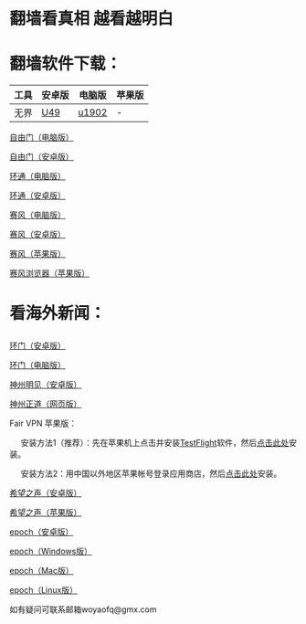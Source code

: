 # 翻墙看真相 越看越明白
# 翻墙软件下载：	
|  工具  | 安卓版  | 电脑版  | 苹果版  |  
|  ----  | ----   | ----  |----  |  
| 无界  | [U49](https://cdn.jsdelivr.net/gh/woyaofq/xz/U49.apk) | [u1902](https://cdn.jsdelivr.net/gh/woyaofq/xz/u1902.zip)  |   - |  
<p><a href="https://cdn.jsdelivr.net/gh/woyaofq/xz/fg795p.zip">自由门（电脑版）</a></p>	
<p><a href="https://cdn.jsdelivr.net/gh/woyaofq/xz/fgma.apk">自由门（安卓版）</a></p>	
<p><a href="https://raw.githubusercontent.com/opipe/up/master/oPipe.zip">环通（电脑版）</a></p>	
<p><a href="https://cdn.jsdelivr.net/gh/opipe/up/oPipea006.apk">环通（安卓版）</a></p>	
<p><a href="https://cdn.jsdelivr.net/gh/woyaofq/xz/psiphon3.zip">赛风（电脑版）</a></p>	
<p><a href="https://cdn.jsdelivr.net/gh/woyaofq/xz/PsiphonAndroid.apk">赛风（安卓版）</a></p>	
<p><a href="https://itunes.apple.com/us/app/psiphon/id1276263909?ls=1&mt=8">赛风（苹果版）</a></p>	
<p><a href="https://itunes.apple.com/us/app/psiphon-browser/id1193362444?ls=1&mt=8">赛风浏览器（苹果版）</a></p>	
<h1><p>看海外新闻：</p></h1>	
<p><a href="https://cdn.jsdelivr.net/gh/opipe/up/oGatea053.apk">环门（安卓版）</a></p>	
<p><a href="https://cdn.jsdelivr.net/gh/opipe/up/oGate.zip">环门（电脑版）</a></p>	
<p><a href="https://cdn.jsdelivr.net/gh/xazhws3249/www/szzd/SzzdOgate.apk">神州明见（安卓版）</a></p>	
<p><a href="https://cdn.jsdelivr.net/gh/woyaofq/xz/szzdogate.rar">神州正道（网页版）</a></p>	
<p>Fair VPN 苹果版：</p>
<p>&nbsp;&nbsp;&nbsp;&nbsp;&nbsp;安装方法1（推荐）：先在苹果机上点击并安装<a href="https://apps.apple.com/us/app/testflight/id899247664">TestFlight</a>软件，然后<a href="https://testflight.apple.com/join/ujJHIPxq">点击此处</a>安装。</p>
<p>&nbsp;&nbsp;&nbsp;&nbsp;&nbsp;安装方法2：用中国以外地区苹果帐号登录应用商店，然后<a href="https://apps.apple.com/us/app/id1533873488">点击此处</a>安装。</p>
<p><a href="https://cdn.jsdelivr.net/gh/woyaofq/xz/oHopea004.apk">希望之声（安卓版）</a></p>	
<p><a href="https://apps.apple.com/us/app/soh/id830022184?ign-mpt=uo%3D4">希望之声（苹果版）</a></p>	
<p><a href="https://github.com/fqcdn/fq/releases/download/v1.0.0/fq.apk">epoch（安卓版）</a></p>
<p><a href="https://github.com/fqcdn/fq/releases/download/v1.0.0/epoch_access-1.0.1-win32.zip">epoch（Windows版）</a></p>	
<p><a href="https://github.com/fqcdn/fq/releases/download/v1.0.0/epoch_access-1.0.1-mac.zip">epoch（Mac版）</a></p>	
<p><a href="https://github.com/fqcdn/fq/releases/download/v1.0.0/epoch_access-1.0.1-linux64.tar.xz">epoch（Linux版）</a></p>	
<p>如有疑问可联系邮箱woyaofq@gmx.com </a></p>	
